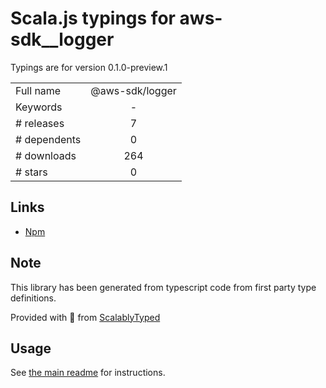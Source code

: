 
# Scala.js typings for aws-sdk__logger

Typings are for version 0.1.0-preview.1



|                    |                 |
| ------------------ | :-------------: |
| Full name          | @aws-sdk/logger |
| Keywords           | - |
| # releases         | 7 |
| # dependents       | 0 |
| # downloads        | 264 |
| # stars            | 0 |

## Links
- [Npm](https://www.npmjs.com/package/%40aws-sdk%2Flogger)
    


## Note
This library has been generated from typescript code from first party type definitions.

Provided with :purple_heart: from [ScalablyTyped](https://github.com/oyvindberg/ScalablyTyped)

## Usage
See [the main readme](../../readme.md) for instructions.


